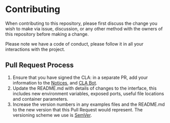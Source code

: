 # Contributing

When contributing to this repository, please first discuss the change you wish to make via issue,
discussion, or any other method with the owners of this repository before making a change. 

Please note we have a code of conduct, please follow it in all your interactions with the project.

## Pull Request Process

1. Ensure that you have signed the CLA: in a separate PR, add your information to 
   the [Notices](./Notices.md), and [CLA Bot](./.clabot).
2. Update the README.md with details of changes to the interface, this includes new environment 
   variables, exposed ports, useful file locations and container parameters.
3. Increase the version numbers in any examples files and the README.md to the new version that this
   Pull Request would represent. The versioning scheme we use is [SemVer](http://semver.org/).
